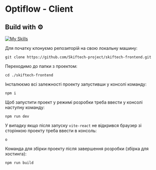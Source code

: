 # Optiflow - Client

## Build with ⚙️

[![My Skills](https://skillicons.dev/icons?i=js,react,threejs&theme=dark)](https://skillicons.dev)


Для початку клонуємо репозиторій на свою локальну машину:

```
git clone https://github.com/Skiftech-project/skiftech-frontend.git
```

Переходимо до папки з проектом:

```
cd ./skiftech-frontend
```

Інсталюємо всі залежності проекту запустивши у консолі команду:

```
npm i
```

Щоб запустити проект у режимі розробки треба ввести у консолі наступну команду:

```
npm run dev
```

У випадку якщо після запуску `vite-react` не відкрився браузер зі сторінкою проекту треба ввести в консоль:

```
o
```

Команда для збірки проекту після завершення розробки (збірка для хостинга):

```
npm run build
```
